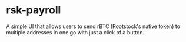 # rsk-payroll
A simple UI that allows users to send rBTC (Rootstock's native token) to multiple addresses in one go with just a click of a button.
